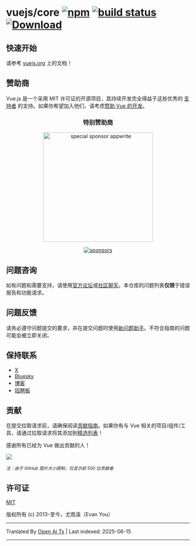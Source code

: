 # vuejs/core [![npm](https://img.shields.io/npm/v/vue.svg)](https://www.npmjs.com/package/vue) [![build status](https://github.com/vuejs/core/actions/workflows/ci.yml/badge.svg?branch=main)](https://github.com/vuejs/core/actions/workflows/ci.yml) [![Download](https://img.shields.io/npm/dm/vue)](https://www.npmjs.com/package/vue)

## 快速开始

请参考 [vuejs.org](https://vuejs.org/) 上的文档！

## 赞助商

Vue.js 是一个采用 MIT 许可证的开源项目，其持续开发完全得益于这些优秀的 [支持者](https://github.com/vuejs/core/blob/main/BACKERS.md) 的支持。如果你希望加入他们，请考虑[赞助 Vue 的开发](https://vuejs.org/sponsor/)。

<p align="center">
  <h3 align="center">特别赞助商</h3>
</p>

<p align="center">
  <a target="_blank" href="https://github.com/appwrite/appwrite">
  <img alt="special sponsor appwrite" src="https://sponsors.vuejs.org/images/appwrite.svg" width="300">
  </a>
</p>

<p align="center">
  <a target="_blank" href="https://vuejs.org/sponsor/#current-sponsors">
    <img alt="sponsors" src="https://sponsors.vuejs.org/sponsors.svg?v3">
  </a>
</p>

## 问题咨询

如有问题和需要支持，请使用[官方论坛](https://forum.vuejs.org)或[社区聊天](https://chat.vuejs.org/)。本仓库的问题列表**仅限**于错误报告和功能请求。

## 问题反馈

请务必遵守问题提交的要求，并在提交问题时使用[新问题助手](https://new-issue.vuejs.org/)。不符合指南的问题可能会被立即关闭。

## 保持联系

- [X](https://x.com/vuejs)
- [Bluesky](https://bsky.app/profile/vuejs.org)
- [博客](https://blog.vuejs.org/)
- [招聘板](https://vuejobs.com/?ref=vuejs)

## 贡献

在提交拉取请求前，请确保阅读[贡献指南](https://github.com/vuejs/core/blob/main/.github/contributing.md)。如果你有与 Vue 相关的项目/组件/工具，请通过拉取请求将其添加到[精选列表](https://github.com/vuejs/awesome-vue)！

感谢所有已经为 Vue 做出贡献的人！

<a href="https://github.com/vuejs/core/graphs/contributors"><img src="https://opencollective.com/vuejs/contributors.svg?width=890&limit=500" /></a>

<sub>_注：由于 GitHub 图片大小限制，仅显示前 500 位贡献者_</sub>

## 许可证

[MIT](https://opensource.org/licenses/MIT)

版权所有 (c) 2013-至今，尤雨溪（Evan You）

---

Tranlated By [Open Ai Tx](https://github.com/OpenAiTx/OpenAiTx) | Last indexed: 2025-06-15

---